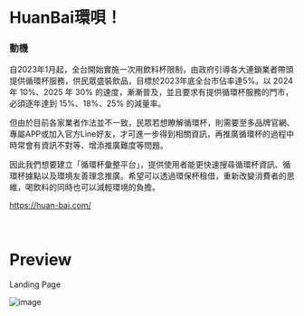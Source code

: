 <h1>HuanBai環唄！</h1>

<h3>動機</h3>
<p>自2023年1月起，全台開始實施一次用飲料杯限制，由政府引導各大連鎖業者帶頭提供循環杯服務，供民眾盛裝飲品，目標於2023年底全台市佔率達5%。以 2024 年 10%、2025 年 30% 的速度，漸漸普及，並且要求有提供循環杯服務的門市，必須逐年達到 15%、18%、25% 的減量率。

但由於目前各家業者作法並不一致，民眾若想瞭解循環杯，則需要至多品牌官網、專屬APP或加入官方Line好友，才可進一步得到相關資訊，再推廣循環杯的過程中時常會有資訊不對等、增添推廣難度等問題。

因此我們想要建立「循環杯彙整平台」，提供使用者能更快速搜尋循環杯資訊、循環杯據點以及環境友善理念推廣。希望可以透過環保杯租借，重新改變消費者的思維，喝飲料的同時也可以減輕環境的負擔。
</p>

https://huan-bai.com/

<ht/>
<br/>
<h1>Preview</h1>
Landing Page

![image](https://github.com/ZarkHuang/Huanbai/blob/main/public/assets/images/id1.jpeg)
